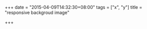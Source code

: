 +++
date = "2015-04-09T14:32:30+08:00"
tags = ["x", "y"]
title = "responsive backgroud image"

+++


